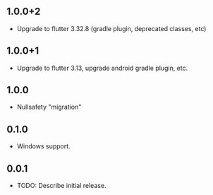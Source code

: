 ## 1.0.0+2

* Upgrade to flutter 3.32.8 (gradle plugin, deprecated classes, etc)

## 1.0.0+1

* Upgrade to flutter 3.13, upgrade android gradle plugin, etc.

## 1.0.0

* Nullsafety "migration"

## 0.1.0

* Windows support.

## 0.0.1

* TODO: Describe initial release.
